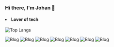 ### Hi there, I'm Johan 👋

#### <li>Lover of tech</li>

![Top Langs](https://github-readme-stats.vercel.app/api/top-langs/?username=johanpq&layout=compact)

![Blog](https://img.shields.io/badge/HTML5-E34F26?style=for-the-badge&logo=html5&logoColor=white
)
![Blog](https://img.shields.io/badge/CSS3-1572B6?style=for-the-badge&logo=css3&logoColor=white)
![Blog](https://img.shields.io/badge/Bootstrap-563D7C?style=for-the-badge&logo=bootstrap&logoColor=white)
![Blog](https://img.shields.io/badge/Sass-CC6699?style=for-the-badge&logo=sass&logoColor=white)
![Blog](https://img.shields.io/badge/C-00599C?style=for-the-badge&logo=c&logoColor=white
)
![Blog](https://img.shields.io/badge/JavaScript-F7DF1E?style=for-the-badge&logo=javascript&logoColor=black
)
![Blog](https://img.shields.io/badge/Python-14354C?style=for-the-badge&logo=python&logoColor=white
)
